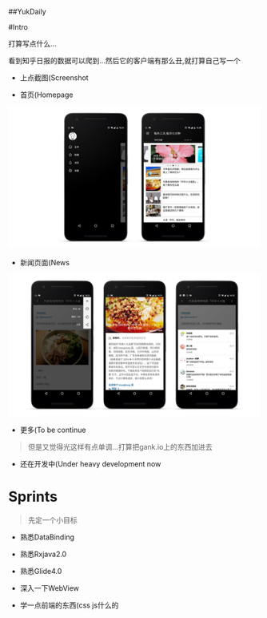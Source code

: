 ##YukDaily


#Intro

打算写点什么…

看到知乎日报的数据可以爬到...然后它的客户端有那么丑,就打算自己写一个


- 上点截图(Screenshot


 - 首页(Homepage
 
![image](https://github.com/80998062/yukdaily/raw/master/pic/screenshot-1.jpg)

- 新闻页面(News

![image](https://github.com/80998062/yukdaily/raw/master/pic/screenshot-2.jpg)

 - 更多(To be continue


> 但是又觉得光这样有点单调…打算把gank.io上的东西加进去


- 还在开发中(Under heavy development now



# Sprints

> 先定一个小目标


- 熟悉DataBinding
 
- 熟悉Rxjava2.0

- 熟悉Glide4.0

- 深入一下WebView

- 学一点前端的东西(css js什么的


